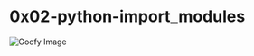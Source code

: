 # 0x02-python-import_modules

![Goofy Image](https://w0.peakpx.com/wallpaper/656/326/HD-wallpaper-goofy-funny-cartoon-dog.jpg)
